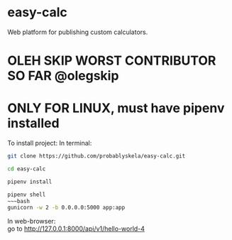 # easy-calc  
Web platform for publishing custom calculators.
# OLEH SKIP WORST CONTRIBUTOR SO FAR @olegskip
# ONLY FOR LINUX, must have pipenv installed  
To install project: 
In terminal:  
~~~bash  
git clone https://github.com/probablyskela/easy-calc.git
~~~  
~~~bash  
cd easy-calc
~~~
~~~bash  
pipenv install
~~~  
~~~bash  
pipenv shell
~~~bash  
gunicorn -w 2 -b 0.0.0.0:5000 app:app
~~~  
In web-browser:  
go to http://127.0.0.1:8000/api/v1/hello-world-4  


